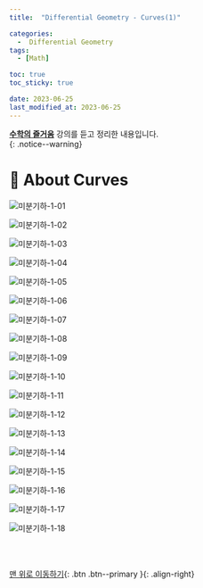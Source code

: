 ```yaml
---
title:  "Differential Geometry - Curves(1)" 

categories:
  -  Differential Geometry
tags:
  - [Math]

toc: true
toc_sticky: true

date: 2023-06-25
last_modified_at: 2023-06-25
---
```


**[수학의 즐거움](https://www.youtube.com/@enjoyingmath9346/featured)** 강의를 듣고 정리한 내용입니다.<br>
{: .notice--warning}


# 📘 About Curves

![미분기하-1-01](https://github.com/inhopp/inhopp/assets/96368476/75960e3b-47ec-4bf8-beba-9a27cd66bc13)

![미분기하-1-02](https://github.com/inhopp/inhopp/assets/96368476/97188ab3-2b19-459e-8207-93bdbba8954c)

![미분기하-1-03](https://github.com/inhopp/inhopp/assets/96368476/0c1ce37e-67fd-4575-a6ee-11abc9381770)

![미분기하-1-04](https://github.com/inhopp/inhopp/assets/96368476/ca09ed6e-c615-4572-b5ab-56509c4dee5d)

![미분기하-1-05](https://github.com/inhopp/inhopp/assets/96368476/5676ddf4-6af7-4030-9755-e3e5b2f55399)

![미분기하-1-06](https://github.com/inhopp/inhopp/assets/96368476/7a509c6d-61f0-4f42-9612-b9596773cf73)

![미분기하-1-07](https://github.com/inhopp/inhopp/assets/96368476/e61dc68e-485f-4491-9170-90ade6a91bb1)

![미분기하-1-08](https://github.com/inhopp/inhopp/assets/96368476/168b7358-fbe1-48d0-82ed-c5043036d944)

![미분기하-1-09](https://github.com/inhopp/inhopp/assets/96368476/43a339f8-d4d9-4aaa-a5b6-fbfa93871ec3)

![미분기하-1-10](https://github.com/inhopp/inhopp/assets/96368476/db072297-1a0b-4298-b569-c90680060b19)

![미분기하-1-11](https://github.com/inhopp/inhopp/assets/96368476/2a3de63b-27c9-41c2-b522-1352d2306dc5)

![미분기하-1-12](https://github.com/inhopp/inhopp/assets/96368476/a0c8d6b0-44a6-425a-9de4-feff1d009e73)

![미분기하-1-13](https://github.com/inhopp/inhopp/assets/96368476/b43ad8ee-b188-4120-90b4-5b764d56f174)

![미분기하-1-14](https://github.com/inhopp/inhopp/assets/96368476/6366eba3-2a06-4030-b12c-2cd5cbab35fb)

![미분기하-1-15](https://github.com/inhopp/inhopp/assets/96368476/0909b5dc-7150-47b7-9992-1245dc15cbd7)

![미분기하-1-16](https://github.com/inhopp/inhopp/assets/96368476/c307e864-04dc-42ba-a218-0a4dfb9b6130)

![미분기하-1-17](https://github.com/inhopp/inhopp/assets/96368476/e5b496ea-e718-4137-8086-65c252cca04a)

![미분기하-1-18](https://github.com/inhopp/inhopp/assets/96368476/e411b910-3e41-4cc6-a92d-74fa862aae56)









<br>
<br>

[맨 위로 이동하기](#){: .btn .btn--primary }{: .align-right}